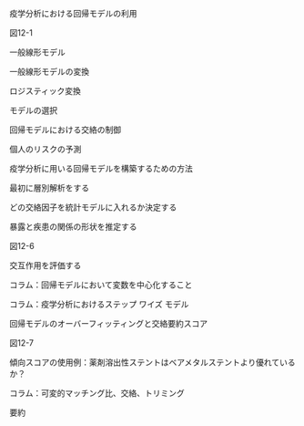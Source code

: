 疫学分析における回帰モデルの利用

図12-1

一般線形モデル

一般線形モデルの変換

ロジスティック変換

モデルの選択

回帰モデルにおける交絡の制御

個人のリスクの予測

疫学分析に用いる回帰モデルを構築するための方法

最初に層別解析をする

どの交絡因子を統計モデルに入れるか決定する

暴露と疾患の関係の形状を推定する

図12-6

交互作用を評価する

コラム：回帰モデルにおいて変数を中心化すること

コラム：疫学分析におけるステップ ワイズ モデル

回帰モデルのオーバーフィッティングと交絡要約スコア

図12-7

傾向スコアの使用例：薬剤溶出性ステントはベアメタルステントより優れているか？

コラム：可変的マッチング比、交絡、トリミング

要約
